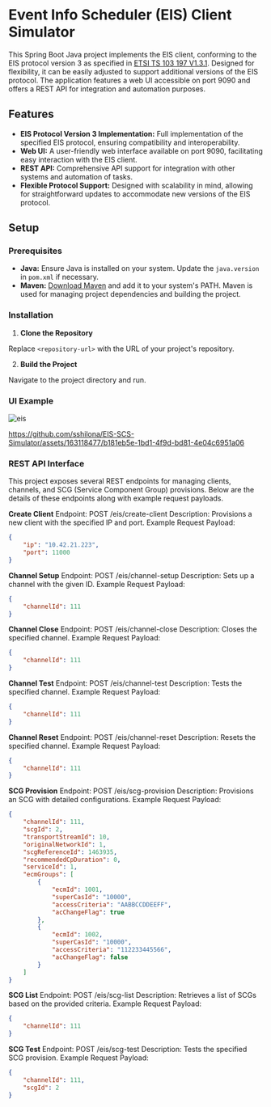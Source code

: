 # Event Info Scheduler (EIS) Client Simulator

This Spring Boot Java project implements the EIS client, conforming to the EIS protocol version 3 as specified in [ETSI TS 103 197 V1.3.1](https://www.etsi.org/deliver/etsi_ts/103100_103199/103197/01.03.01_60/ts_103197v010301p.pdf). Designed for flexibility, it can be easily adjusted to support additional versions of the EIS protocol. The application features a web UI accessible on port 9090 and offers a REST API for integration and automation purposes.

## Features

- **EIS Protocol Version 3 Implementation:** Full implementation of the specified EIS protocol, ensuring compatibility and interoperability.
- **Web UI:** A user-friendly web interface available on port 9090, facilitating easy interaction with the EIS client.
- **REST API:** Comprehensive API support for integration with other systems and automation of tasks.
- **Flexible Protocol Support:** Designed with scalability in mind, allowing for straightforward updates to accommodate new versions of the EIS protocol.

## Setup

### Prerequisites

- **Java:** Ensure Java is installed on your system. Update the `java.version` in `pom.xml` if necessary.
- **Maven:** [Download Maven](https://maven.apache.org/download.cgi) and add it to your system's PATH. Maven is used for managing project dependencies and building the project.

### Installation

1. **Clone the Repository**


Replace `<repository-url>` with the URL of your project's repository.

2. **Build the Project**

Navigate to the project directory and run.

### UI Example
![eis](https://github.com/sshilona/EIS-SCS-Simulator/assets/163118477/39f19695-8755-40cd-8b65-141685f896d1)




https://github.com/sshilona/EIS-SCS-Simulator/assets/163118477/b181eb5e-1bd1-4f9d-bd81-4e04c6951a06



### REST API Interface
This project exposes several REST endpoints for managing clients, channels, and SCG (Service Component Group) provisions. Below are the details of these endpoints along with example request payloads.

**Create Client**
Endpoint: POST /eis/create-client
Description: Provisions a new client with the specified IP and port.
Example Request Payload:
```json
{
    "ip": "10.42.21.223",
    "port": 11000
}
```
**Channel Setup**
Endpoint: POST /eis/channel-setup
Description: Sets up a channel with the given ID.
Example Request Payload:
```json
{
    "channelId": 111
}
```
**Channel Close**
Endpoint: POST /eis/channel-close
Description: Closes the specified channel.
Example Request Payload:
```json
{
    "channelId": 111
}
```
**Channel Test**
Endpoint: POST /eis/channel-test
Description: Tests the specified channel.
Example Request Payload:
```json
{
    "channelId": 111
}
```
**Channel Reset**
Endpoint: POST /eis/channel-reset
Description: Resets the specified channel.
Example Request Payload:
```json
{
    "channelId": 111
}
```
**SCG Provision**
Endpoint: POST /eis/scg-provision
Description: Provisions an SCG with detailed configurations.
Example Request Payload:
```json
{
    "channelId": 111,
    "scgId": 2,
    "transportStreamId": 10,
    "originalNetworkId": 1,
    "scgReferenceId": 1463935,
    "recommendedCpDuration": 0,
    "serviceId": 1,
    "ecmGroups": [
        {
            "ecmId": 1001,
            "superCasId": "10000",
            "accessCriteria": "AABBCCDDEEFF",
            "acChangeFlag": true
        },
        {
            "ecmId": 1002,
            "superCasId": "10000",
            "accessCriteria": "112233445566",
            "acChangeFlag": false
        }
    ]
}
```
**SCG List**
Endpoint: POST /eis/scg-list
Description: Retrieves a list of SCGs based on the provided criteria.
Example Request Payload:
```json
{
    "channelId": 111
}
```
**SCG Test**
Endpoint: POST /eis/scg-test
Description: Tests the specified SCG provision.
Example Request Payload:
```json
{
    "channelId": 111,
    "scgId": 2
}
```
